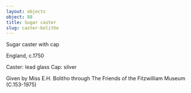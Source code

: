 ```yaml
---
layout: objects
object: 88
title: Sugar caster
slug: caster-bolitho
---
```

Sugar caster with cap  

England, c.1750

Caster: lead glass Cap: silver  

Given by Miss E.H. Bolitho through  The Friends of the Fitzwilliam Museum (C.153-1975)
